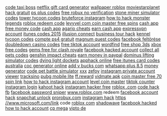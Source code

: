 <a href="https://lookerstudio.google.com/reporting/111c77c9-7555-47e0-b03a-cf68a06c2a62/page/DjD">code taxi boss</a>
<a href="https://lookerstudio.google.com/reporting/4705afa8-6fa8-4085-b91f-a75c019e469f/page/OqoDD">netflix gift card generator</a>
<a href="https://lookerstudio.google.com/reporting/173fb22e-8036-43f0-a401-6ad347684ddb/page/DjD">wallpaper roblox</a>
<a href="https://lookerstudio.google.com/reporting/41019ce3-3a83-43c7-af4e-3e75d563d69a/page/DjD">moviestarplanet hack gratuit</a>
<a href="https://lookerstudio.google.com/reporting/4b7ad18c-6c4a-482e-85af-6ef4aa9395b2/page/DjD">ps plus codes</a>
<a href="https://lookerstudio.google.com/s/pA4eRnjGR_w">free robux no verification</a>
<a href="https://lookerstudio.google.com/reporting/4313a255-fcd4-45c5-b214-495c6c14f49c/page/DjD">stone miner simulator codes</a>
<a href="https://lookerstudio.google.com/reporting/7a0525e2-3506-4ea6-ac64-70eeba37ce7e/page/DjD">tower tycoon codes</a>
<a href="https://lookerstudio.google.com/reporting/0eab4d38-1dbc-40b5-93f7-94528a325c20?s=g1dgq5NDSb0">bruteforce instagram</a>
<a href="https://lookerstudio.google.com/s/tKrZvmnWAPQ">how to hack monster legends</a>
<a href="https://lookerstudio.google.com/s/ucps6bZJpUk">roblox redeem code</a>
<a href="https://lookerstudio.google.com/reporting/3e8ab4dc-a08d-458f-bd01-b0a1660828bb/page/xppDD">levvvel com coin master free spins</a>
<a href="https://lookerstudio.google.com/reporting/dfefb928-ca4a-4da1-9944-f0ee34c58b3f/page/DjD">cash app free money code</a>
<a href="https://lookerstudio.google.com/s/pkkl4sWb_w8">cash app</a>
<a href="https://lookerstudio.google.com/reporting/027f208e-dae0-4151-8257-e21d90995f54?s=tUkC-nvOuMA">agario cheats</a>
<a href="https://lookerstudio.google.com/reporting/2f86f8df-29b8-4b4f-80b4-7baad30e82e7/page/DjD">earn cash app</a>
<a href="https://lookerstudio.google.com/reporting/162202a7-0770-404f-bc3d-826f31c9efd7/page/DjD">expressvpn account</a>
<a href="https://lookerstudio.google.com/reporting/49015a74-8f07-420d-9d55-5d87b6462c56/page/DjD">itunes codes 2015</a>
<a href="https://lookerstudio.google.com/reporting/0de7fd1f-9124-4494-b6c0-e2898b7323b7?s=hQAMUUuzdAE">illusion connect</a>
<a href="https://lookerstudio.google.com/s/v2kA734pxHk">business tour hack</a>
<a href="https://lookerstudio.google.com/reporting/75bfcf46-e87f-4be2-807f-01d040aaa351/page/DjD">kennel tycoon codes</a>
<a href="https://lookerstudio.google.com/reporting/2a6f751d-77ce-41fa-a2f1-d9e1756a3286/page/DjD">compte ps4 gratuit</a>
<a href="https://lookerstudio.google.com/reporting/5bd47bfe-48c8-439f-93a9-5589af7b99a3/page/DjD">magnum quest codes</a>
<a href="https://lookerstudio.google.com/reporting/1abc107a-b5b6-4c81-bd3f-a121d4838545/page/DjD">facebook feltörése</a>
<a href="https://lookerstudio.google.com/reporting/0a27fcc1-c249-4d2d-bb38-4466796d2296/page/3ppDD">doubledown casino codes</a>
<a href="https://lookerstudio.google.com/reporting/19abb118-0e02-451d-95ae-343f348f04a4/page/KA2AD">free tiktok account</a>
<a href="https://lookerstudio.google.com/reporting/1529ce41-9927-44c0-9941-3f79c709737e/page/DjD">wordfind</a>
<a href="https://lookerstudio.google.com/reporting/d95c932d-e6b1-4f1e-909b-dbb2f20036c5/page/DjD">free shop 3ds</a>
<a href="https://lookerstudio.google.com/reporting/5ac5d8d8-38cc-4ddb-9b43-2ad787c91b20/page/DqoDD">xbox free codes</a>
<a href="https://lookerstudio.google.com/reporting/e9ee106a-829e-425a-bce7-6cac39ef65ca/page/DjD">gems free for clash royale</a>
<a href="https://lookerstudio.google.com/reporting/61df5659-3f85-49d8-b465-99eb73738c61/page/DjD">facebook hacked account</a>
<a href="https://lookerstudio.google.com/reporting/39a3b095-5cfa-4516-b0a2-52e2a92032f0?s=vaNoFt1TAsE">collect all pets codes</a>
<a href="https://lookerstudio.google.com/reporting/112f45cd-4f5c-4880-ac4c-9b0fb891bf1b/page/DjD">genshin impact cheats</a>
<a href="https://lookerstudio.google.com/reporting/0286d0a0-eb72-43aa-aa70-9c3d69e0edb9/page/WqoDD">earn money in paypal</a>
<a href="https://lookerstudio.google.com/reporting/d0cc20d5-3f30-4a92-892b-6d53db8be237/page/DjD">dominus lifting simulator codes</a>
<a href="https://lookerstudio.google.com/reporting/38f50fa3-1842-4e16-9817-79fbb0803d82/page/DjD">dying light dockets</a>
<a href="https://lookerstudio.google.com/reporting/faff54ec-278d-4b57-8308-88b60f60bea9/page/T51AD">apphack online</a>
<a href="https://lookerstudio.google.com/reporting/db0603d4-9458-43f3-9825-91a2cc5e7cf9/page/DjD">free itunes card codes australia</a>
<a href="https://lookerstudio.google.com/reporting/b9bb1057-db6e-46e8-9f42-13ea46beb385/page/DjD">coc generator online</a>
<a href="https://lookerstudio.google.com/reporting/e0b638ab-d7f9-4231-9a79-a80cee6252f2/page/DjD">add v bucks com</a>
<a href="https://lookerstudio.google.com/reporting/3e086f2f-cf84-4daa-ab9d-fd00101bcde5/page/DjD">whatsapp plus 8.5</a>
<a href="https://lookerstudio.google.com/reporting/8e45a9dd-fbaf-41f4-91ad-027a4760ad58/page/DjD">money generator</a>
<a href="https://lookerstudio.google.com/reporting/f84e451f-b490-443a-90c8-03543e180ba7/page/DjD">code pet battle simulator</a>
<a href="https://lookerstudio.google.com/reporting/19418caa-856a-48de-91ef-c52de1e8637d?s=t1SwQ4c2hjk">xxx</a>
<a href="https://lookerstudio.google.com/reporting/5c0661bb-eaf8-46d2-bb2c-fed36b4cdded/page/OD2AD">zefoy</a>
<a href="https://lookerstudio.google.com/reporting/5ca01551-84f9-4ce1-9fbb-82d1d03726bf/page/DjD">instagram private account viewer</a>
<a href="https://lookerstudio.google.com/reporting/138169c4-bd9a-4b76-aab1-91532d8b201d/page/yBqDD">tracksino</a>
<a href="https://lookerstudio.google.com/s/vjxmPeygqyI">pubg mobile lite</a>
<a href="https://lookerstudio.google.com/reporting/199e4699-14bd-4d11-af67-e227b5205c55/page/DjD">ff.reward</a>
<a href="https://lookerstudio.google.com/reporting/8171e555-2836-4a47-9252-692d322c33a0/page/DjD">vidmate apk</a>
<a href="https://lookerstudio.google.com/reporting/3576e50a-e8d3-4ae5-a54b-a76176085258/page/DjD">coin master free 70 spin link</a>
<a href="https://lookerstudio.google.com/reporting/f55cea03-daea-4f09-a3f4-eb35ad8e630c/page/DjD">how to hack instagram account</a>
<a href="https://lookerstudio.google.com/reporting/cee592cd-e417-4fbe-b72c-e34a8cd25416/page/DjD">level coin master</a>
<a href="https://lookerstudio.google.com/reporting/652bcdce-8f6f-4aea-bff7-8ba422bf3e26/page/OD2AD">tiktok counter</a>
<a href="https://lookerstudio.google.com/reporting/764b177e-def5-4a6c-926a-99996f31425e/page/DjD">instagram login</a>
<a href="https://lookerstudio.google.com/reporting/56f233ae-b696-4fbb-bf59-a8b39aa4cef1/page/DjD">kahoot hack</a>
<a href="https://lookerstudio.google.com/reporting/d10cd8df-0d9e-4f2c-9f8f-d33d777458a4/page/DjD">instagram hacker free</a>
<a href="https://lookerstudio.google.com/reporting/45798b00-52d3-4adb-a4e5-07a45a6c1c72/page/DjD">roblox .com</a>
<a href="https://lookerstudio.google.com/reporting/c2217491-b674-431b-af6b-ddd4418f850c/page/DjD">code hack fb</a>
<a href="https://lookerstudio.google.com/reporting/58e449fe-10c5-4198-9f61-0f418944bfad/page/DjD">facebook password sniper</a>
<a href="https://lookerstudio.google.com/reporting/67020fae-ecae-4ccc-b8fc-1c7723a416e5/page/DjD">www.roblox.com redeem</a>
<a href="https://lookerstudio.google.com/reporting/b595461d-4257-44b6-bb53-8f60eba4d80a/page/DjD">facebook account hack</a>
<a href="https://lookerstudio.google.com/reporting/4ac9678f-b817-4703-9adf-0c775a41bab4/page/DjD">snapchat unlock</a>
<a href="https://lookerstudio.google.com/reporting/616a7343-b17a-41c2-a1ed-2d35a5f4cfd9/page/DjD">prorobux.com</a>
<a href="https://lookerstudio.google.com/reporting/2cddac67-3336-4778-bada-1ec37f1b403c/page/DjD">instagram hack</a>
<a href="https://lookerstudio.google.com/reporting/4c8ae399-5880-4287-9d31-2fb455632c92/page/DjD">https //www.microsoft.com/link code</a>
<a href="https://lookerstudio.google.com/reporting/12b8fc0c-2513-4d07-98a0-4e280c4db897?s=rm7MtgCYadA">roblox com</a>
<a href="https://lookerstudio.google.com/reporting/694084f4-e363-4068-a7c1-d961bfd3cf4f/page/DjD">shadowave</a>
<a href="https://lookerstudio.google.com/reporting/e47bcc13-3cdd-45cc-825b-7d0a40fd09e0/page/DjD">facebook hacked</a>
<a href="https://lookerstudio.google.com/reporting/429a3840-dbb4-48d4-90e9-557cda82241e/page/DjD">how to hack account</a>
<a href="https://lookerstudio.google.com/reporting/e198bdc7-6252-41ae-a085-708055646b4a/page/DjD">cp mega</a>
<a href="https://lookerstudio.google.com/reporting/72044bc9-36c1-48fa-8ba2-6fc248d55d5b/page/DjD">vipto de</a>
